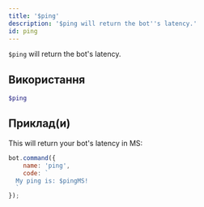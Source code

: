 ```yaml
---
title: '$ping'
description: '$ping will return the bot''s latency.'
id: ping
---
```


`$ping` will return the bot's latency.

## Використання

```php
$ping
```

## Приклад(и)

This will return your bot's latency in MS:

```javascript
bot.command({
    name: 'ping',
    code: `
  My ping is: $pingMS!
  `
});
```
